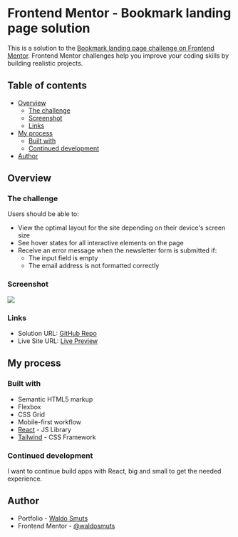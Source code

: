 # Frontend Mentor - Bookmark landing page solution

This is a solution to the [Bookmark landing page challenge on Frontend Mentor](https://www.frontendmentor.io/challenges/bookmark-landing-page-5d0b588a9edda32581d29158). Frontend Mentor challenges help you improve your coding skills by building realistic projects.

## Table of contents

- [Overview](#overview)
  - [The challenge](#the-challenge)
  - [Screenshot](#screenshot)
  - [Links](#links)
- [My process](#my-process)
  - [Built with](#built-with)
  - [Continued development](#continued-development)
- [Author](#author)

## Overview

### The challenge

Users should be able to:

- View the optimal layout for the site depending on their device's screen size
- See hover states for all interactive elements on the page
- Receive an error message when the newsletter form is submitted if:
    - The input field is empty
    - The email address is not formatted correctly

### Screenshot

![](./screenshot.png)

### Links

- Solution URL: [GitHub Repo](https://github.com/waldosmuts/expenses-chart-component)
- Live Site URL: [Live Preview](https://expenses-chart-fem.netlify.app/)

## My process

### Built with

- Semantic HTML5 markup
- Flexbox
- CSS Grid
- Mobile-first workflow
- [React](https://reactjs.org/) - JS Library
- [Tailwind](https://tailwindcss.com/) - CSS Framework

### Continued development

I want to continue build apps with React, big and small to get the needed experience.

## Author

- Portfolio - [Waldo Smuts](https://waldosmuts.netlify.app)
- Frontend Mentor - [@waldosmuts](https://www.frontendmentor.io/profile/waldosmuts)
